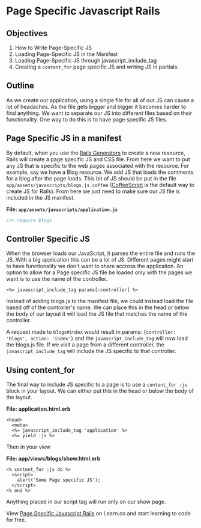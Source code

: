 # Page Specific Javascript Rails

## Objectives

1. How to Write Page-Specific JS
2. Loading Page-Specific JS in the Manifest
3. Loading Page-Specific JS through javascript_include_tag
4. Creating a `content_for` page specific JS and writing JS in partials.

## Outline

As we create our application, using a single file for all of our JS can cause a lot of headaches. As the file gets bigger and bigger it becomes harder to find anything. We want to separate our JS into different files based on their functionality. One way to do this is to have page specific JS files.

## Page Specific JS in a manifest

By default, when you use the [Rails Generators](http://guides.rubyonrails.org/generators.html) to create a new resource, Rails will create a page specific JS and CSS file. From here we want to put any JS that is specific to the web pages associated with the resource. For example, say we have a Blog resource. We add JS that loads the comments for a blog after the page loads. This bit of JS should be put in the file `app/assets/javascripts/blogs.js.coffee` ([CoffeeScript](http://coffeescript.org) is the default way to create JS for Rails). From here we just need to make sure our JS file is included in the JS manifest.

**File: `app/assets/javascripts/application.js`**

```javascript
//= require blogs
```
## Controller Specific JS

When the browser loads our JavaScript, it parses the entire file and runs the JS. With a big application this can be a lot of JS. Different pages might start to have functionality we don't want to share accross the applicaiton. An option to allow for a Page specific JS file be loaded only with the pages we want is to use the name of the controller.

```erb
<%= javascript_include_tag params[:controller] %>
```

Instead of adding blogs.js to the manifest file, we could instead load the file based off of the controller's name.  We can place this in the head or below the body of our layout it will load the JS file that matches the name of the controller.

A request made to `blogs#index` would result in params:
`{controller: 'blogs', action: 'index'}` and the `javascript_include_tag` will now load the blogs.js file.  If we visit a page from a different controller, the `javascript_include_tag` will include the JS specific to that controller.

## Using content_for

The final way to include JS specific to a page is to use a `content_for :js` block in your layout.  We can either put this in the head or below the body of the layout.

**File: application.html.erb**

```erb
<head>
  <meta>
  <%= javascript_include_tag 'application' %>
  <%= yield :js %>
```

Then in your view

**File: app/views/blogs/show.html.erb**

```erb
<% content_for :js do %>
  <script>
    alert('Some Page specific JS');
  </script>
<% end %>
```

Anything placed in our script tag will run only on our show page.

<p data-visibility='hidden'>View <a href='https://learn.co/lessons/page-specific-javascript-rails' title='Page Specific Javascript Rails'>Page Specific Javascript Rails</a> on Learn.co and start learning to code for free.</p>
